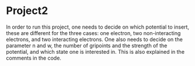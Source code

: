 # Project2
In order to run this project, one needs to decide on which potential to insert, these are different for the three cases: one electron,
two non-interacting electrons, and two interacting electrons. One also needs to decide on the parameter n and w, the number of gripoints
and the strength of the potential, and which state one is interested in. This is also explained in the comments in the code.
